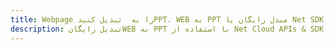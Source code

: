 ---title: Webpage را به  تبدیل کنیدPPT، WEB به PPT مبدل رایگان یا Net SDKdescription: تبدیل رایگانWEB به PPT با استفاده از Net Cloud APIs & SDK همچنین اسناد PDF را در Cloud ایجاد، ویرایش و رندر کنید.---